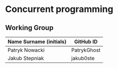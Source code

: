 # Concurrent programming

## Working Group

| Name Surname (initials) | GitHub ID                                |
| ----------------------- | ---------------------------------------- |
| Patryk Nowacki          | PatrykGhost                              |
| Jakub Stepniak          | jakub0ste                                |
